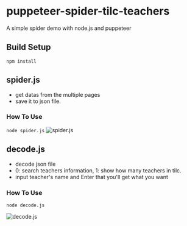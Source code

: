 # puppeteer-spider-tilc-teachers
A simple spider demo with node.js and puppeteer
## Build Setup
``` 
npm install 
```
## spider.js
* get datas from the multiple pages
* save it to json file.
### How To Use
``` node spider.js ```
![spider.js](https://github.com/pardocch/puppeteer-spider-tilc-teachers/raw/master/spider.png)
## decode.js
* decode json file
* 0: search teachers information, 1: show how many teachers in tilc.
* input teacher's name and Enter that you'll get what you want
### How To Use
```
node decode.js
```
![decode.js](https://github.com/pardocch/puppeteer-spider-tilc-teachers/raw/master/decode.png)
